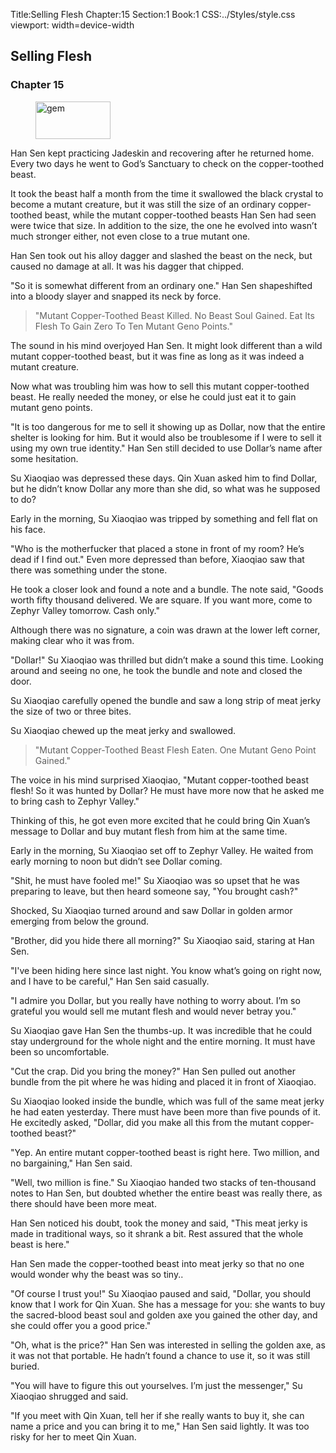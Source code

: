 Title:Selling Flesh 
Chapter:15 
Section:1 
Book:1 
CSS:../Styles/style.css 
viewport: width=device-width
  
## Selling Flesh
### Chapter 15
  
<figure>
	<img src="../Images/gem.gif" alt="gem" id="gem" width="120" height="60" />
</figure>
  

  
Han Sen kept practicing Jadeskin and recovering after he returned home. Every two days he went to God’s Sanctuary to check on the copper-toothed beast.

It took the beast half a month from the time it swallowed the black crystal to become a mutant creature, but it was still the size of an ordinary copper-toothed beast, while the mutant copper-toothed beasts Han Sen had seen were twice that size. In addition to the size, the one he evolved into wasn’t much stronger either, not even close to a true mutant one.

Han Sen took out his alloy dagger and slashed the beast on the neck, but caused no damage at all. It was his dagger that chipped.

"So it is somewhat different from an ordinary one." Han Sen shapeshifted into a bloody slayer and snapped its neck by force.

> "Mutant Copper-Toothed Beast Killed. No Beast Soul Gained. Eat Its Flesh To Gain Zero To Ten Mutant Geno Points."

The sound in his mind overjoyed Han Sen. It might look different than a wild mutant copper-toothed beast, but it was fine as long as it was indeed a mutant creature.

Now what was troubling him was how to sell this mutant copper-toothed beast. He really needed the money, or else he could just eat it to gain mutant geno points.

"It is too dangerous for me to sell it showing up as Dollar, now that the entire shelter is looking for him. But it would also be troublesome if I were to sell it using my own true identity." Han Sen still decided to use Dollar’s name after some hesitation.

Su Xiaoqiao was depressed these days. Qin Xuan asked him to find Dollar, but he didn’t know Dollar any more than she did, so what was he supposed to do?

Early in the morning, Su Xiaoqiao was tripped by something and fell flat on his face.

"Who is the motherfucker that placed a stone in front of my room? He’s dead if I find out." Even more depressed than before, Xiaoqiao saw that there was something under the stone.

He took a closer look and found a note and a bundle. The note said, "Goods worth fifty thousand delivered. We are square. If you want more, come to Zephyr Valley tomorrow. Cash only."

Although there was no signature, a coin was drawn at the lower left corner, making clear who it was from.

"Dollar!" Su Xiaoqiao was thrilled but didn’t make a sound this time. Looking around and seeing no one, he took the bundle and note and closed the door.

Su Xiaoqiao carefully opened the bundle and saw a long strip of meat jerky the size of two or three bites.

Su Xiaoqiao chewed up the meat jerky and swallowed.

> "Mutant Copper-Toothed Beast Flesh Eaten. One Mutant Geno Point Gained."

The voice in his mind surprised Xiaoqiao, "Mutant copper-toothed beast flesh! So it was hunted by Dollar? He must have more now that he asked me to bring cash to Zephyr Valley."

Thinking of this, he got even more excited that he could bring Qin Xuan’s message to Dollar and buy mutant flesh from him at the same time.

Early in the morning, Su Xiaoqiao set off to Zephyr Valley. He waited from early morning to noon but didn’t see Dollar coming.

"Shit, he must have fooled me!" Su Xiaoqiao was so upset that he was preparing to leave, but then heard someone say, "You brought cash?"

Shocked, Su Xiaoqiao turned around and saw Dollar in golden armor emerging from below the ground.

"Brother, did you hide there all morning?" Su Xiaoqiao said, staring at Han Sen.

"I've been hiding here since last night. You know what’s going on right now, and I have to be careful," Han Sen said casually.

"I admire you Dollar, but you really have nothing to worry about. I’m so grateful you would sell me mutant flesh and would never betray you."

Su Xiaoqiao gave Han Sen the thumbs-up. It was incredible that he could stay underground for the whole night and the entire morning. It must have been so uncomfortable.

"Cut the crap. Did you bring the money?" Han Sen pulled out another bundle from the pit where he was hiding and placed it in front of Xiaoqiao.

Su Xiaoqiao looked inside the bundle, which was full of the same meat jerky he had eaten yesterday. There must have been more than five pounds of it. He excitedly asked, "Dollar, did you make all this from the mutant copper-toothed beast?"

"Yep. An entire mutant copper-toothed beast is right here. Two million, and no bargaining," Han Sen said.

"Well, two million is fine." Su Xiaoqiao handed two stacks of ten-thousand notes to Han Sen, but doubted whether the entire beast was really there, as there should have been more meat.

Han Sen noticed his doubt, took the money and said, "This meat jerky is made in traditional ways, so it shrank a bit. Rest assured that the whole beast is here."

Han Sen made the copper-toothed beast into meat jerky so that no one would wonder why the beast was so tiny..

"Of course I trust you!" Su Xiaoqiao paused and said, "Dollar, you should know that I work for Qin Xuan. She has a message for you: she wants to buy the sacred-blood beast soul and golden axe you gained the other day, and she could offer you a good price."

"Oh, what is the price?" Han Sen was interested in selling the golden axe, as it was not that portable. He hadn’t found a chance to use it, so it was still buried.

"You will have to figure this out yourselves. I’m just the messenger," Su Xiaoqiao shrugged and said.

"If you meet with Qin Xuan, tell her if she really wants to buy it, she can name a price and you can bring it to me," Han Sen said lightly. It was too risky for her to meet Qin Xuan.